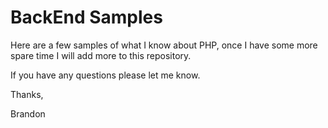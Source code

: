 # BackEnd Samples

Here are a few samples of what I know about PHP, once I have some more spare time I will add more to this repository. 

If you have any questions please let me know. 

Thanks, 

Brandon
